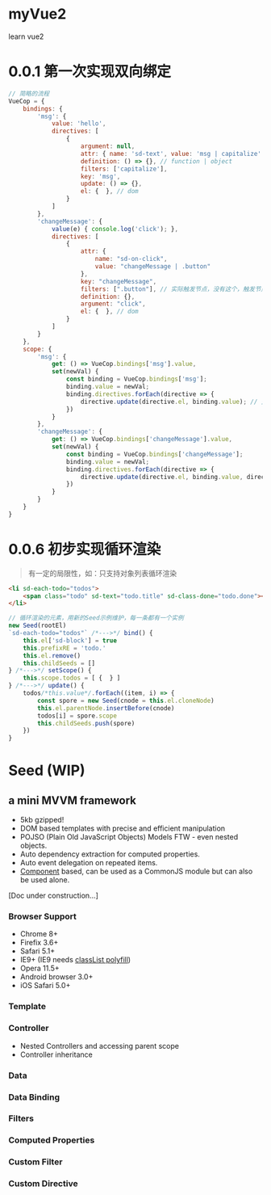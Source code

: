 # myVue2
learn vue2

# 0.0.1 第一次实现双向绑定

```js
// 简略的流程
VueCop = {
    bindings: {
        'msg': {
            value: 'hello',
            directives: [
                {
                    argument: null,
                    attr: { name: 'sd-text', value: 'msg | capitalize' },
                    definition: () => {}, // function | object
                    filters: ['capitalize'],
                    key: 'msg',
                    update: () => {},
                    el: {  }, // dom
                }
            ]
        },
        'changeMessage': {
            value(e) { console.log('click'); },
            directives: [
                {
                    attr: {
                        name: "sd-on-click",
                        value: "changeMessage | .button"
                    },
                    key: "changeMessage",
                    filters: [".button"], // 实际触发节点，没有这个，触发节点就是绑定节点
                    definition: {},
                    argument: "click",
                    el: {  }, // dom
                }
            ]
        }
    },
    scope: {
        'msg': {
            get: () => VueCop.bindings['msg'].value,
            set(newVal) {
                const binding = VueCop.bindings['msg'];
                binding.value = newVal;
                binding.directives.forEach(directive => {
                    directive.update(directive.el, binding.value); // 更新dom
                })
            }
        },
        'changeMessage': {
            get: () => VueCop.bindings['changeMessage'].value,
            set(newVal) {
                const binding = VueCop.bindings['changeMessage'];
                binding.value = newVal;
                binding.directives.forEach(directive => {
                    directive.update(directive.el, binding.value, directive.argument, directive, VueCop); // 触发事件
                })
            }
        }
    }
}
```


# 0.0.6 初步实现循环渲染
> 有一定的局限性，如：只支持对象列表循环渲染
```html
<li sd-each-todo="todos">
    <span class="todo" sd-text="todo.title" sd-class-done="todo.done"></span>   
</li>
```
```js
// 循环渲染的元素，用新的Seed示例维护，每一条都有一个实例
new Seed(rootEl)
`sd-each-todo="todos"` /*--->*/ bind() {
    this.el['sd-block'] = true
    this.prefixRE = 'todo.'
    this.el.remove()
    this.childSeeds = []
} /*--->*/ setScope() {
    this.scope.todos = [ {  } ]
} /*--->*/ update() {
    todos/*this.value*/.forEach((item, i) => {
        const spore = new Seed(cnode = this.el.cloneNode)
        this.el.parentNode.insertBefore(cnode)
        todos[i] = spore.scope
        this.childSeeds.push(spore)
    })
}
```

# Seed (WIP)
## a mini MVVM framework

- 5kb gzipped!
- DOM based templates with precise and efficient manipulation
- POJSO (Plain Old JavaScript Objects) Models FTW - even nested objects.
- Auto dependency extraction for computed properties.
- Auto event delegation on repeated items.
- [Component](https://github.com/component/component) based, can be used as a CommonJS module but can also be used alone.

[Doc under construction...]

### Browser Support

- Chrome 8+
- Firefix 3.6+
- Safari 5.1+
- IE9+ (IE9 needs [classList polyfill](https://github.com/remy/polyfills/blob/master/classList.js))
- Opera 11.5+
- Android browser 3.0+
- iOS Safari 5.0+


### Template

### Controller

- Nested Controllers and accessing parent scope
- Controller inheritance

### Data

### Data Binding

### Filters

### Computed Properties

### Custom Filter

### Custom Directive